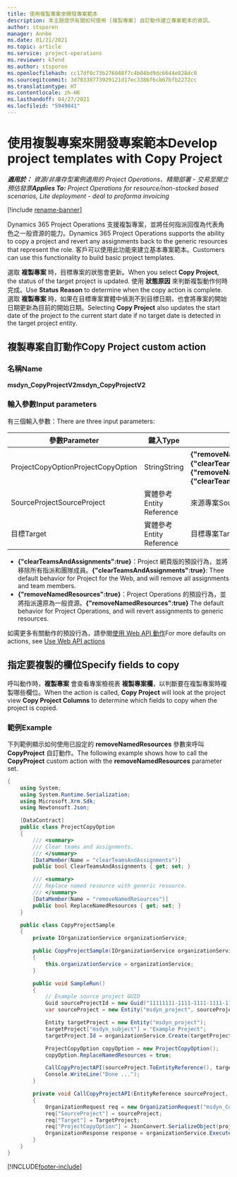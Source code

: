 ```yaml
---
title: 使用複製專案來開發專案範本
description: 本主題提供有關如何使用 [複製專案] 自訂動作建立專案範本的資訊。
author: stsporen
manager: Annbe
ms.date: 01/21/2021
ms.topic: article
ms.service: project-operations
ms.reviewer: kfend
ms.author: stsporen
ms.openlocfilehash: cc17df0c73b276048f7c4b04bd9dc6644e828dc0
ms.sourcegitcommit: 3d78338773929121d17ec3386f6cb67bfb2272cc
ms.translationtype: HT
ms.contentlocale: zh-HK
ms.lasthandoff: 04/27/2021
ms.locfileid: "5949841"
---
```

# <a name="develop-project-templates-with-copy-project"></a><span data-ttu-id="17a3b-103">使用複製專案來開發專案範本</span><span class="sxs-lookup"><span data-stu-id="17a3b-103">Develop project templates with Copy Project</span></span>

<span data-ttu-id="17a3b-104">_**適用於：** 資源/非庫存型案例適用的 Project Operations、精簡部署 - 交易至開立預估發票_</span><span class="sxs-lookup"><span data-stu-id="17a3b-104">_**Applies To:** Project Operations for resource/non-stocked based scenarios, Lite deployment - deal to proforma invoicing_</span></span>

[!include [rename-banner](~/includes/cc-data-platform-banner.md)]

<span data-ttu-id="17a3b-105">Dynamics 365 Project Operations 支援複製專案，並將任何指派回復為代表角色之一般資源的能力。</span><span class="sxs-lookup"><span data-stu-id="17a3b-105">Dynamics 365 Project Operations supports the ability to copy a project and revert any assignments back to the generic resources that represent the role.</span></span> <span data-ttu-id="17a3b-106">客戶可以使用此功能來建立基本專案範本。</span><span class="sxs-lookup"><span data-stu-id="17a3b-106">Customers can use this functionality to build basic project templates.</span></span>

<span data-ttu-id="17a3b-107">選取 **複製專案** 時，目標專案的狀態會更新。</span><span class="sxs-lookup"><span data-stu-id="17a3b-107">When you select **Copy Project**, the status of the target project is updated.</span></span> <span data-ttu-id="17a3b-108">使用 **狀態原因** 來判斷複製動作何時完成。</span><span class="sxs-lookup"><span data-stu-id="17a3b-108">Use **Status Reason** to determine when the copy action is complete.</span></span> <span data-ttu-id="17a3b-109">選取 **複製專案** 時，如果在目標專案實體中偵測不到目標日期，也會將專案的開始日期更新為目前的開始日期。</span><span class="sxs-lookup"><span data-stu-id="17a3b-109">Selecting **Copy Project** also updates the start date of the project to the current start date if no target date is detected in the target project entity.</span></span>

## <a name="copy-project-custom-action"></a><span data-ttu-id="17a3b-110">複製專案自訂動作</span><span class="sxs-lookup"><span data-stu-id="17a3b-110">Copy Project custom action</span></span> 

### <a name="name"></a><span data-ttu-id="17a3b-111">名稱</span><span class="sxs-lookup"><span data-stu-id="17a3b-111">Name</span></span> 

<span data-ttu-id="17a3b-112">**msdyn_CopyProjectV2**</span><span class="sxs-lookup"><span data-stu-id="17a3b-112">**msdyn_CopyProjectV2**</span></span>

### <a name="input-parameters"></a><span data-ttu-id="17a3b-113">輸入參數</span><span class="sxs-lookup"><span data-stu-id="17a3b-113">Input parameters</span></span>
<span data-ttu-id="17a3b-114">有三個輸入參數：</span><span class="sxs-lookup"><span data-stu-id="17a3b-114">There are three input parameters:</span></span>

| <span data-ttu-id="17a3b-115">參數</span><span class="sxs-lookup"><span data-stu-id="17a3b-115">Parameter</span></span>          | <span data-ttu-id="17a3b-116">鍵入</span><span class="sxs-lookup"><span data-stu-id="17a3b-116">Type</span></span>   | <span data-ttu-id="17a3b-117">值</span><span class="sxs-lookup"><span data-stu-id="17a3b-117">Values</span></span>                                                   | 
|--------------------|--------|----------------------------------------------------------|
| <span data-ttu-id="17a3b-118">ProjectCopyOption</span><span class="sxs-lookup"><span data-stu-id="17a3b-118">ProjectCopyOption</span></span>  | <span data-ttu-id="17a3b-119">String</span><span class="sxs-lookup"><span data-stu-id="17a3b-119">String</span></span> | <span data-ttu-id="17a3b-120">**{"removeNamedResources":true}** 或 **{"clearTeamsAndAssignments":true}**</span><span class="sxs-lookup"><span data-stu-id="17a3b-120">**{"removeNamedResources":true}** or **{"clearTeamsAndAssignments":true}**</span></span> |
| <span data-ttu-id="17a3b-121">SourceProject</span><span class="sxs-lookup"><span data-stu-id="17a3b-121">SourceProject</span></span>      | <span data-ttu-id="17a3b-122">實體參考</span><span class="sxs-lookup"><span data-stu-id="17a3b-122">Entity Reference</span></span> | <span data-ttu-id="17a3b-123">來源專案</span><span class="sxs-lookup"><span data-stu-id="17a3b-123">Source Project</span></span> |
| <span data-ttu-id="17a3b-124">目標</span><span class="sxs-lookup"><span data-stu-id="17a3b-124">Target</span></span>             | <span data-ttu-id="17a3b-125">實體參考</span><span class="sxs-lookup"><span data-stu-id="17a3b-125">Entity Reference</span></span> | <span data-ttu-id="17a3b-126">目標專案</span><span class="sxs-lookup"><span data-stu-id="17a3b-126">Target Project</span></span> |


- <span data-ttu-id="17a3b-127">**{"clearTeamsAndAssignments":true}**：Project 網頁版的預設行為，並將移除所有指派和團隊成員。</span><span class="sxs-lookup"><span data-stu-id="17a3b-127">**{"clearTeamsAndAssignments":true}**: Thee default behavior for Project for the Web, and will remove all assignments and team members.</span></span>
- <span data-ttu-id="17a3b-128">**{"removeNamedResources":true}**：Project Operations 的預設行為，並將指派還原為一般資源。</span><span class="sxs-lookup"><span data-stu-id="17a3b-128">**{"removeNamedResources":true}** The default behavior for Project Operations, and will revert assignments to generic resources.</span></span>

<span data-ttu-id="17a3b-129">如需更多有關動作的預設行為，請參閱[使用 Web API 動作](/powerapps/developer/common-data-service/webapi/use-web-api-actions)</span><span class="sxs-lookup"><span data-stu-id="17a3b-129">For more defaults on actions, see [Use Web API actions](/powerapps/developer/common-data-service/webapi/use-web-api-actions)</span></span>

## <a name="specify-fields-to-copy"></a><span data-ttu-id="17a3b-130">指定要複製的欄位</span><span class="sxs-lookup"><span data-stu-id="17a3b-130">Specify fields to copy</span></span> 
<span data-ttu-id="17a3b-131">呼叫動作時，**複製專案** 會查看專案檢視表 **複製專案欄**，以判斷要在複製專案時複製哪些欄位。</span><span class="sxs-lookup"><span data-stu-id="17a3b-131">When the action is called, **Copy Project** will look at the project view **Copy Project Columns** to determine which fields to copy when the project is copied.</span></span>


### <a name="example"></a><span data-ttu-id="17a3b-132">範例</span><span class="sxs-lookup"><span data-stu-id="17a3b-132">Example</span></span>
<span data-ttu-id="17a3b-133">下列範例顯示如何使用已設定的 **removeNamedResources** 參數來呼叫 **CopyProject** 自訂動作。</span><span class="sxs-lookup"><span data-stu-id="17a3b-133">The following example shows how to call the **CopyProject** custom action with the **removeNamedResources** parameter set.</span></span>
```C#
{
    using System;
    using System.Runtime.Serialization;
    using Microsoft.Xrm.Sdk;
    using Newtonsoft.Json;

    [DataContract]
    public class ProjectCopyOption
    {
        /// <summary>
        /// Clear teams and assignments.
        /// </summary>
        [DataMember(Name = "clearTeamsAndAssignments")]
        public bool ClearTeamsAndAssignments { get; set; }

        /// <summary>
        /// Replace named resource with generic resource.
        /// </summary>
        [DataMember(Name = "removeNamedResources")]
        public bool ReplaceNamedResources { get; set; }
    }

    public class CopyProjectSample
    {
        private IOrganizationService organizationService;

        public CopyProjectSample(IOrganizationService organizationService)
        {
            this.organizationService = organizationService;
        }

        public void SampleRun()
        {
            // Example source project GUID
            Guid sourceProjectId = new Guid("11111111-1111-1111-1111-111111111111");
            var sourceProject = new Entity("msdyn_project", sourceProjectId);

            Entity targetProject = new Entity("msdyn_project");
            targetProject["msdyn_subject"] = "Example Project";
            targetProject.Id = organizationService.Create(targetProject);

            ProjectCopyOption copyOption = new ProjectCopyOption();
            copyOption.ReplaceNamedResources = true;

            CallCopyProjectAPI(sourceProject.ToEntityReference(), targetProject.ToEntityReference(), copyOption);
            Console.WriteLine("Done ...");
        }

        private void CallCopyProjectAPI(EntityReference sourceProject, EntityReference TargetProject, ProjectCopyOption projectCopyOption)
        {
            OrganizationRequest req = new OrganizationRequest("msdyn_CopyProjectV2");
            req["SourceProject"] = sourceProject;
            req["Target"] = TargetProject;
            req["ProjectCopyOption"] = JsonConvert.SerializeObject(projectCopyOption);
            OrganizationResponse response = organizationService.Execute(req);
        }
    }
}
```


[!INCLUDE[footer-include](../includes/footer-banner.md)]